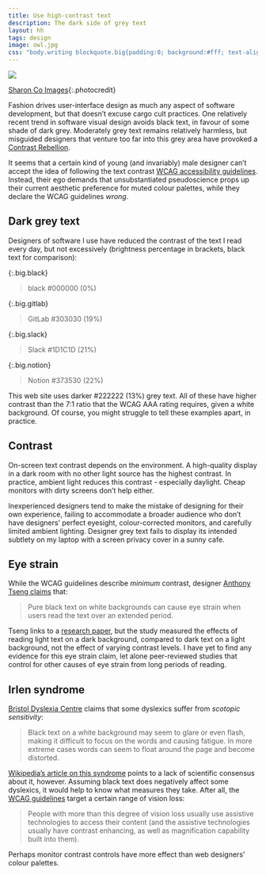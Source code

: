 ```yaml
---
title: Use high-contrast text
description: The dark side of grey text
layout: hh
tags: design
image: owl.jpg
css: "body.writing blockquote.big{padding:0; background:#fff; text-align:center; max-width:38em;} blockquote.black{color:#000} blockquote.gitlab{color:#303030} blockquote.slack{color:#1D1C1D} blockquote.notion{color:#373530}"
---
```


![](owl.jpg)

[Sharon Co Images](https://unsplash.com/photos/fH1ysCzWjo4){:.photocredit}

Fashion drives user-interface design as much any aspect of software development, 
but that doesn’t excuse cargo cult practices.
One relatively recent trend in software visual design avoids black text, in favour of some shade of dark grey.
Moderately grey text remains relatively harmless, but misguided designers that venture too far into this grey area have provoked a
[Contrast Rebellion](https://contrastrebellion.com).

It seems that a certain kind of young (and invariably) male designer can’t accept the idea of following the text contrast
[WCAG accessibility guidelines](https://www.w3.org/TR/UNDERSTANDING-WCAG20/visual-audio-contrast-contrast.html).
Instead, their ego demands that unsubstantiated pseudoscience props up their current aesthetic preference for muted colour palettes, while they declare the WCAG guidelines _wrong_.

## Dark grey text

Designers of software I use have reduced the contrast of the text I read every day, but not excessively (brightness percentage in brackets, black text for comparison):

{:.big.black}
> black #000000 (0%)

{:.big.gitlab}
> GitLab #303030 (19%)

{:.big.slack}
> Slack #1D1C1D (21%)

{:.big.notion}
> Notion #373530 (22%)

This web site uses darker #222222 (13%) grey text.
All of these have higher contrast than the 7:1 ratio that the WCAG AAA rating requires, given a white background.
Of course, you might struggle to tell these examples apart, in practice.


## Contrast

On-screen text contrast depends on the environment.
A high-quality display in a dark room with no other light source has the highest contrast.
In practice, ambient light reduces this contrast - especially daylight.
Cheap monitors with dirty screens don’t help either.

Inexperienced designers tend to make the mistake of designing for their own experience, failing to accommodate a broader audience who don’t have designers’ perfect eyesight, colour-corrected monitors, and carefully limited ambient lighting.
Designer grey text fails to display its intended subtlety on my laptop with a screen privacy cover in a sunny cafe.


## Eye strain

While the WCAG guidelines describe _minimum_ contrast, designer
[Anthony Tseng claims](https://uxmovement.com/content/why-you-should-never-use-pure-black-for-text-or-backgrounds/) that:

> Pure black text on white backgrounds can cause eye strain when users read the text over an extended period.

Tseng links to a [research paper](https://www.nature.com/articles/s41598-018-28904-x),
but the study measured the effects of reading light text on a dark background, compared to dark text on a light background, not the effect of varying contrast levels.
I have yet to find any evidence for this eye strain claim, let alone peer-reviewed studies that control for other causes of eye strain from long periods of reading.


## Irlen syndrome

[Bristol Dyslexia Centre](http://www.dyslexiacentre.co.uk/visual-difficulties/)
claims that some dyslexics suffer from _scotopic sensitivity_:

> Black text on a white background may seem to glare or even flash, making it difficult to focus on the words and causing fatigue.
> In more extreme cases words can seem to float around the page and become distorted.

[Wikipedia’s article on this syndrome](https://en.wikipedia.org/wiki/Irlen_syndrome)
points to a lack of scientific consensus about it, however.
Assuming black text does negatively affect some dyslexics, it would help to know what measures they take.
After all, the 
[WCAG guidelines](https://www.w3.org/TR/UNDERSTANDING-WCAG20/visual-audio-contrast-contrast.html#visual-audio-contrast-contrast-intent-head)
target a certain range of vision loss:

> People with more than this degree of vision loss usually use assistive technologies to access their content (and the assistive technologies usually have contrast enhancing, as well as magnification capability built into them).

Perhaps monitor contrast controls have more effect than web designers’ colour palettes.
